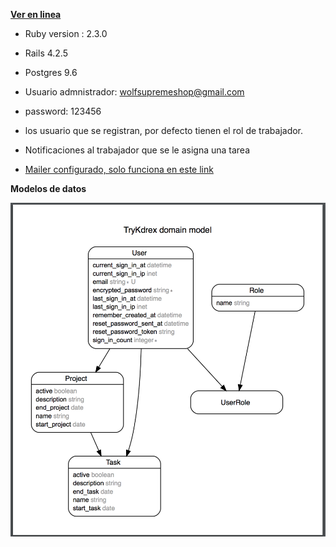 [**Ver en linea**](https://try-kdrex.herokuapp.com/) 

* Ruby version : 2.3.0

* Rails 4.2.5

* Postgres 9.6

* Usuario admnistrador: wolfsupremeshop@gmail.com
* password: 123456
* los usuario que se registran, por defecto tienen el rol de trabajador.
* Notificaciones al trabajador que se le asigna una tarea
* [Mailer configurado, solo funciona en este link](https://try-kdrex.herokuapp.com/)

**Modelos de datos**

![](model.png)



